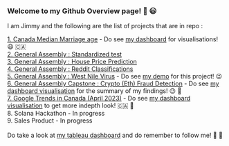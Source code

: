 ### Welcome to my Github Overview page!  👋 :smiley:

I am Jimmy and the following are the list of projects that are in repo :

[1. Canada Median Marriage age](https://github.com/Jimmy-Sudoku/Canada-median-marriage-age) - Do see [my dashboard](https://public.tableau.com/app/profile/jimmy5898/viz/CanadaAverageMarriageAge1970-2020/Story1) for visualisations! 😃 🇨🇦
<br>
[2. General Assembly : Standardized test](https://github.com/Jimmy-Sudoku/General-Assembly-Projects/tree/main/01_Project%2001-Standardized%20test)
<br>
[3. General Assembly : House Price Prediction](https://github.com/Jimmy-Sudoku/General-Assembly-Projects/tree/main/02_Project%2002-House%20Price%20Prediction)
<br>
[4. General Assembly : Reddit Classifications](https://github.com/Jimmy-Sudoku/General-Assembly-Projects/tree/main/03_Project%2003-Reddit%20Classifications)
<br>
[5. General Assembly : West Nile Virus](https://github.com/Jimmy-Sudoku/General-Assembly-Projects/tree/main/04-Project%2004-West%20Nile%20Virus) - Do see [my demo](https://west-nile-virus-area.streamlit.app/) for this project! :wink:
<br>
[6. General Assembly Capstone : Crypto (Eth) Fraud Detection](https://github.com/Jimmy-Sudoku/General-Assembly-Projects/tree/main/05%20Capstone%20Project%20-%20Crypto%20Fraud%20Detection) - Do see [my dashboard visualisation](https://public.tableau.com/app/profile/jimmy5898/viz/CryptoEthFraudDashboard/CryptoEthFraudTransactionVisualisations) for the summary of my findings! 😉 🥳 
<br>
[7. Google Trends in Canada (April 2023)](https://github.com/Jimmy-Sudoku/Canada-Google-Trend-Dashboard-April-2023) - Do see [my dashboard visualisation](https://public.tableau.com/app/profile/jimmy5898/viz/GoggleTrendsinCanadaApril2023/storytelling) to get more indepth look! 🇨🇦 🍾
<br>
8. Solana Hackathon - In progress
<br>
9. Sales Product - In progress
<br><br>
Do take a look at [my tableau dashboard](https://public.tableau.com/app/profile/jimmy5898) and do remember to follow me! :hugs: :pray:
<!--
**Jimmy-Sudoku/Jimmy-Sudoku** is a ✨ _special_ ✨ repository because its `README.md` (this file) appears on your GitHub profile.

Here are some ideas to get you started:

- 🔭 I’m currently working on ...
- 🌱 I’m currently learning ...
- 👯 I’m looking to collaborate on ...
- 🤔 I’m looking for help with ...
- 💬 Ask me about ...
- 📫 How to reach me: ...
- 😄 Pronouns: ...
- ⚡ Fun fact: ...
-->
